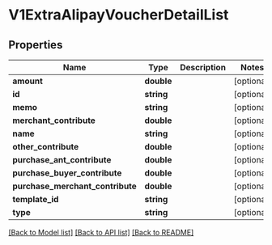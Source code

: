 # V1ExtraAlipayVoucherDetailList

## Properties
Name | Type | Description | Notes
------------ | ------------- | ------------- | -------------
**amount** | **double** |  | [optional] 
**id** | **string** |  | [optional] 
**memo** | **string** |  | [optional] 
**merchant_contribute** | **double** |  | [optional] 
**name** | **string** |  | [optional] 
**other_contribute** | **double** |  | [optional] 
**purchase_ant_contribute** | **double** |  | [optional] 
**purchase_buyer_contribute** | **double** |  | [optional] 
**purchase_merchant_contribute** | **double** |  | [optional] 
**template_id** | **string** |  | [optional] 
**type** | **string** |  | [optional] 

[[Back to Model list]](../../README.md#documentation-for-models) [[Back to API list]](../../README.md#documentation-for-api-endpoints) [[Back to README]](../../README.md)


